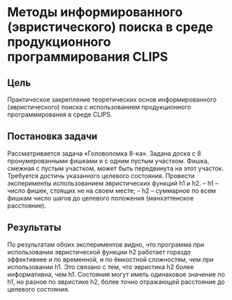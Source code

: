 # Методы информированного (эвристического) поиска в среде продукционного программирования CLIPS
## Цель
Практическое закрепление теоретических основ информированного (эвристического) поиска с использованием продукционного программирования в среде CLIPS.
## Постановка задачи
Рассматривается задача «Головоломка 8-ка». Задана доска с 8 пронумерованными фишками и с одним пустым участком. Фишка, смежная с пустым участком, может быть передвинута на этот участок. Требуется достичь указанного целевого состояния. 
Провести эксперименты использованием эвристических функций h1 и h2.
– h1 – число фишек, стоящих не на своем месте; 
– h2 – суммарное по всем фишкам число шагов до целевого положения (манхэттенское расстояние).
## Результаты
По результатам обоих экспериментов видно, что программа при использовании эвристической функции h2 работает гораздо эффективнее и по временной, и по ёмкостной сложностям, чем при использовании h1. Это связано с тем, что эвристика h2 более информативна, чем h1. Состояния могут иметь одинаковое значение по h1, но разное по эвристике h2, более точно отражающей расстояние до целевого состояния.
